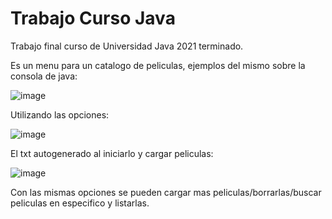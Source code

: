 # Trabajo Curso Java
Trabajo final curso de Universidad Java 2021 terminado.

Es un menu para un catalogo de peliculas, ejemplos del mismo sobre la consola de java:


![image](https://user-images.githubusercontent.com/83230980/128124783-422600c3-a417-4212-ab4f-928ee264198a.png)

Utilizando las opciones: 

![image](https://user-images.githubusercontent.com/83230980/128124815-89bc95bc-4ac6-4ee1-8866-97253e0346a6.png)

El txt autogenerado al iniciarlo y cargar peliculas:

![image](https://user-images.githubusercontent.com/83230980/128124863-b99fbb22-5729-4290-9ed2-e1d61653883e.png)

Con las mismas opciones se pueden cargar mas peliculas/borrarlas/buscar peliculas en especifico y listarlas.
